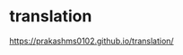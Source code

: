 # translation
<a href="https://prakashms0102.github.io/translation/">https://prakashms0102.github.io/translation/</a>
